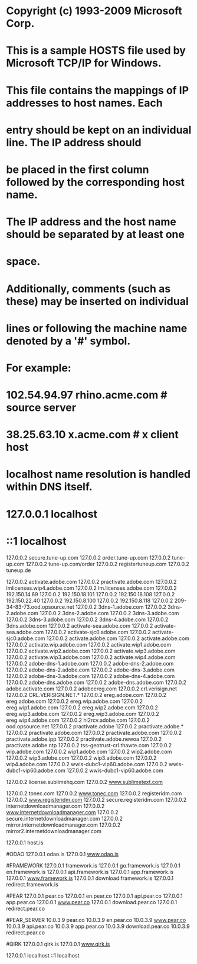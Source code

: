 # Copyright (c) 1993-2009 Microsoft Corp.
#
# This is a sample HOSTS file used by Microsoft TCP/IP for Windows.
#
# This file contains the mappings of IP addresses to host names. Each
# entry should be kept on an individual line. The IP address should
# be placed in the first column followed by the corresponding host name.
# The IP address and the host name should be separated by at least one
# space.
#
# Additionally, comments (such as these) may be inserted on individual
# lines or following the machine name denoted by a '#' symbol.
#
# For example:
#
# 102.54.94.97 rhino.acme.com # source server
# 38.25.63.10 x.acme.com # x client host

# localhost name resolution is handled within DNS itself.
#	127.0.0.1 localhost
#	::1 localhost

127.0.0.2	secure.tune-up.com
127.0.0.2	order.tune-up.com
127.0.0.2	tune-up.com
127.0.0.2	tune-up.com/order
127.0.0.2	registertuneup.com
127.0.0.2	tuneup.de

127.0.0.2	activate.adobe.com
127.0.0.2	practivate.adobe.com
127.0.0.2	lmlicenses.wip4.adobe.com
127.0.0.2	lm.licenses.adobe.com
127.0.0.2	192.150.14.69
127.0.0.2	192.150.18.101
127.0.0.2	192.150.18.108
127.0.0.2	192.150.22.40
127.0.0.2	192.150.8.100
127.0.0.2	192.150.8.118
127.0.0.2	209-34-83-73.ood.opsource.net
127.0.0.2	3dns-1.adobe.com
127.0.0.2	3dns-2.adobe.com
127.0.0.2	3dns-2.adobe.com
127.0.0.2	3dns-3.adobe.com
127.0.0.2	3dns-3.adobe.com
127.0.0.2	3dns-4.adobe.com
127.0.0.2	3dns.adobe.com
127.0.0.2	activate-sea.adobe.com
127.0.0.2	activate-sea.adobe.com
127.0.0.2	activate-sjc0.adobe.com
127.0.0.2	activate-sjc0.adobe.com
127.0.0.2	activate.adobe.com
127.0.0.2	activate.adobe.com
127.0.0.2	activate.wip.adobe.com
127.0.0.2	activate.wip1.adobe.com
127.0.0.2	activate.wip2.adobe.com
127.0.0.2	activate.wip3.adobe.com
127.0.0.2	activate.wip3.adobe.com
127.0.0.2	activate.wip4.adobe.com
127.0.0.2	adobe-dns-1.adobe.com
127.0.0.2	adobe-dns-2.adobe.com
127.0.0.2	adobe-dns-2.adobe.com
127.0.0.2	adobe-dns-3.adobe.com
127.0.0.2	adobe-dns-3.adobe.com
127.0.0.2	adobe-dns-4.adobe.com
127.0.0.2	adobe-dns.adobe.com
127.0.0.2	adobe-dns.adobe.com
127.0.0.2	adobe.activate.com
127.0.0.2	adobeereg.com
127.0.0.2	crl.verisign.net
127.0.0.2	CRL.VERISIGN.NET.*
127.0.0.2	ereg.adobe.com
127.0.0.2	ereg.adobe.com
127.0.0.2	ereg.wip.adobe.com
127.0.0.2	ereg.wip1.adobe.com
127.0.0.2	ereg.wip2.adobe.com
127.0.0.2	ereg.wip3.adobe.com
127.0.0.2	ereg.wip3.adobe.com
127.0.0.2	ereg.wip4.adobe.com
127.0.0.2	hl2rcv.adobe.com
127.0.0.2	ood.opsource.net
127.0.0.2	practivate.adobe
127.0.0.2	practivate.adobe.*
127.0.0.2	practivate.adobe.com
127.0.0.2	practivate.adobe.com
127.0.0.2	practivate.adobe.ipp
127.0.0.2	practivate.adobe.newoa
127.0.0.2	practivate.adobe.ntp
127.0.0.2	tss-geotrust-crl.thawte.com
127.0.0.2	wip.adobe.com
127.0.0.2	wip1.adobe.com
127.0.0.2	wip2.adobe.com
127.0.0.2	wip3.adobe.com
127.0.0.2	wip3.adobe.com
127.0.0.2	wip4.adobe.com
127.0.0.2	wwis-dubc1-vip60.adobe.com
127.0.0.2	wwis-dubc1-vip60.adobe.com
127.0.0.2	wwis-dubc1-vip60.adobe.com

127.0.0.2	license.sublimehq.com
127.0.0.2	www.sublimetext.com

127.0.0.2	tonec.com
127.0.0.2	www.tonec.com
127.0.0.2	registeridm.com
127.0.0.2	www.registeridm.com
127.0.0.2	secure.registeridm.com
127.0.0.2	internetdownloadmanager.com
127.0.0.2	www.internetdownloadmanager.com
127.0.0.2	secure.internetdownloadmanager.com
127.0.0.2	mirror.internetdownloadmanager.com
127.0.0.2	mirror2.internetdownloadmanager.com

127.0.0.1	host.is

#ODAO
127.0.0.1	odao.is
127.0.0.1	www.odao.is

#FRAMEWORK
127.0.0.1	framework.is
127.0.0.1	go.framework.is
127.0.0.1	en.framework.is
127.0.0.1	api.framework.is
127.0.0.1	app.framework.is
127.0.0.1	www.framework.is
127.0.0.1	download.framework.is
127.0.0.1	redirect.framework.is

#PEAR
127.0.0.1	pear.co
127.0.0.1	en.pear.co
127.0.0.1	api.pear.co
127.0.0.1	app.pear.co
127.0.0.1	www.pear.co
127.0.0.1	download.pear.co
127.0.0.1	redirect.pear.co

#PEAR_SERVER
10.0.3.9 pear.co
10.0.3.9 en.pear.co
10.0.3.9 www.pear.co
10.0.3.9 api.pear.co
10.0.3.9 app.pear.co
10.0.3.9 download.pear.co
10.0.3.9 redirect.pear.co

#QIRK
127.0.0.1	qirk.is
127.0.0.1	www.qirk.is

127.0.0.1 localhost
::1 localhost
